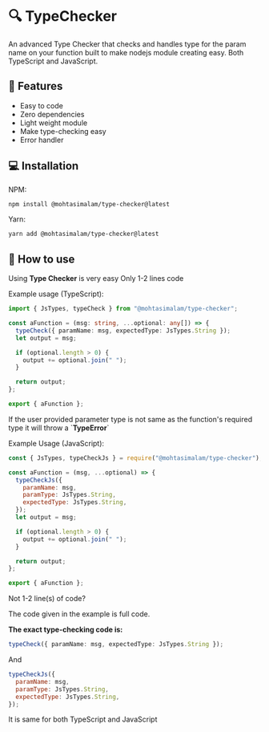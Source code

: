 # 🔍 TypeChecker

An advanced Type Checker that checks and handles type for the param name on your function built to make nodejs module creating easy. Both TypeScript and JavaScript.

## 🚀 Features

- Easy to code
- Zero dependencies
- Light weight module
- Make type-checking easy
- Error handler

## 💻 Installation

NPM:

```sh
npm install @mohtasimalam/type-checker@latest
```

Yarn:

```sh
yarn add @mohtasimalam/type-checker@latest
```

## 📝 How to use

Using **Type Checker** is very easy
Only 1-2 lines code

Example usage (TypeScript):

```ts
import { JsTypes, typeCheck } from "@mohtasimalam/type-checker";

const aFunction = (msg: string, ...optional: any[]) => {
  typeCheck({ paramName: msg, expectedType: JsTypes.String });
  let output = msg;

  if (optional.length > 0) {
    output += optional.join(" ");
  }

  return output;
};

export { aFunction };
```

If the user provided parameter type is not same as the function's required type it will throw a \`**TypeError**\`

Example Usage (JavaScript):

```js
const { JsTypes, typeCheckJs } = require("@mohtasimalam/type-checker");

const aFunction = (msg, ...optional) => {
  typeCheckJs({
    paramName: msg,
    paramType: JsTypes.String,
    expectedType: JsTypes.String,
  });
  let output = msg;

  if (optional.length > 0) {
    output += optional.join(" ");
  }

  return output;
};

export { aFunction };
```

Not 1-2 line(s) of code?

The code given in the example is full code.

**The exact type-checking code is:**

```ts
typeCheck({ paramName: msg, expectedType: JsTypes.String });
```

And

```js
typeCheckJs({
  paramName: msg,
  paramType: JsTypes.String,
  expectedType: JsTypes.String,
});
```

It is same for both TypeScript and JavaScript
